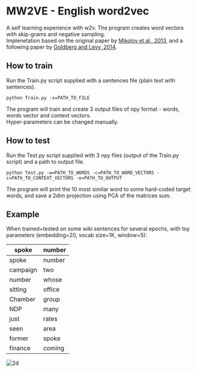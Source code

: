 # MW2VE - English word2vec
A self learning experience with w2v. The program creates word vectors with skip-grams and negative sampling. \
Implenetation based on the original paper by [Mikolov et al., 2013](https://arxiv.org/abs/1301.3781), and a following paper by [Goldberg and Levy, 2014](https://arxiv.org/abs/1402.3722).

## How to train
Run the Train.py script supplied with a sentences file (plain text with sentences).
```
python Train.py -s=PATH_TO_FILE
```
The program will train and create 3 output files of npy format - words, words vector and context vectors.\
Hyper-parameters can be changed manually.

## How to test
Run the Test.py script supplied with 3 npy files (output of the Train.py script) and a path to output file.
```
python Test.py -w=PATH_TO_WORDS -c=PATH_TO_WORD_VECTORS -c=PATH_TO_CONTEXT_VECTORS -o=PATH_TO_OUTPUT
```
The program will print the 10 most similar word to some hard-coded target words, and save a 2dim projection using PCA of the matrices sum.

## Example
When trained+tested on some wiki sentences for several epochs, with toy parameters (embedding=20, vocab size=1K, window=5):

| spoke     | number      |
| ------------- | ------------- |
| spoke          | number         |
| campaign          | two         |
| number          | whose         |
| sitting          | office         |
| Chamber          | group         |
| NDP          | many         |
| just          | rates         |
| seen          | area         |
| former          | spoke         |
| finance          | coming         |

![2d](https://user-images.githubusercontent.com/45892555/194540533-ae99a383-508d-4eda-9fba-e4e1d2471715.png)



